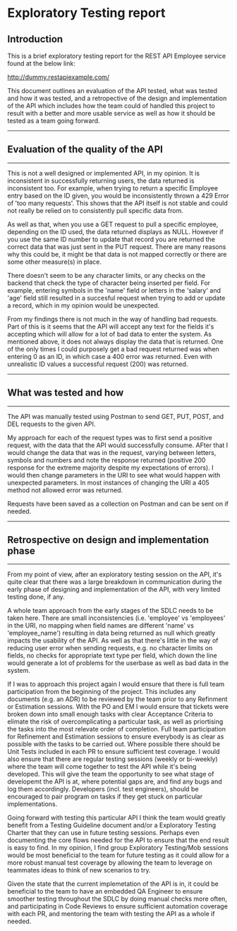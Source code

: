 # Exploratory Testing report

## Introduction
This is a brief exploratory testing report for the REST API Employee service found at the below link:

http://dummy.restapiexample.com/

This document outlines an evaluation of the API tested, what was tested and how it was tested, and a retropective of the design and implementation of the API which includes how the team could of handled this project to result with a better and more usable service as well as how it should be tested as a team going forward.

---
## Evaluation of the quality of the API

---
This is not a well designed or implemented API, in my opinion. It is inconsistent in successfully returning users, the data returned is inconsistent too. For example, when trying to return a specific Employee entry based on the ID given, you would be inconsistently thrown a 429 Error of 'too many requests'. This shows that the API itself is not stable and could not really be relied on to consistently pull specific data from.

As well as that, when you use a GET request to pull a specific employee, depending on the ID used, the data returned displays as NULL. However if you use the same ID number to update that record you are returned the correct data that was just sent in the PUT request. There are many reasons why this could be, it might be that data is not mapped correctly or there are some other measure(s) in place. 

There doesn't seem to be any character limits, or any checks on the backend that check the type of character being inserted per field. For example, entering symbols in the 'name' field or letters in the 'salary' and 'age' field still resulted in a succesful request when trying to add or update a record, which in my opinion would be unexpected.

From my findings there is not much in the way of handling bad requests. Part of this is it seems that the API will accept any text for the fields it's accepting which will allow for a lot of bad data to enter the system. As mentioned above, it does not always display the data that is returned. One of the only times I could purposely get a bad request returned was when entering 0 as an ID, in which case a 400 error was returned. Even with unrealistic ID values a successful request (200) was returned. 

---
## What was tested and how
---

The API was manually tested using Postman to send GET, PUT, POST, and DEL requests to the given API. 

My approach for each of the request types was to first send a positive request, with the data that the API would successfully consume. AFter that I would change the data that was in the request, varying between letters, symbols and numbers and note the response returned (positive 200 response for the extreme majority despite my expectations of errors). I would then change parameters in the URI to see what would happen with unexpected parameters. In most instances of changing the URI a 405 method not allowed error was returned.

Requests have been saved as a collection on Postman and can be sent on if needed.

---
## Retrospective on design and implementation phase
---

From my point of view, after an exploratory testing session on the API, it's quite clear that there was a large breakdown in communication during the early phase of designing and implementation of the API, with very limited testing done, if any.

A whole team approach from the early stages of the SDLC needs to be taken here. There are small inconsistencies (i.e. 'employee' vs 'employees' in the URI, no mapping when field names are different 'name' vs 'employee_name') resulting in data being returned as null which greatly impacts the usability of the API. As well as that there's little in the way of reducing user error when sending requests, e.g. no character limits on fields, no checks for appropriate text type per field, which down the line would generate a lot of problems for the userbase as well as bad data in the system.

If I was to approach this project again I would ensure that there is full team participation from the beginning of the project. This includes any documents (e.g. an ADR) to be reviewed by the team prior to any Refinment or Estimation sessions. With the PO and EM I would ensure that tickets were broken down into small enough tasks with clear Acceptance Criteria to elimate the risk of overcomplicating a particular task, as well as priortising the tasks into the most relevate order of completion. Full team participation for Refinement and Estimation sessions to ensure everybody is as clear as possible with the tasks to be carried out. Where possible there should be Unit Tests included in each PR to ensure sufficient test coverage. I would also ensure that there are regular testing sessions (weekly or bi-weekly) where the team will come together to test the API while it's being developed. This will give the team the opportunity to see what stage of developemt the API is at, where potential gaps are, and find any bugs and log them accordingly. Developers (incl. test engineers), should be encouraged to pair program on tasks if they get stuck on particular implementations.

Going forward with testing this particular API I think the team would greatly benefit from a Testing Guideline document and/or a Exploratory Testing Charter that they can use in future testing sessions. Perhaps even documenting the core flows needed for the API to ensure that the end result is easy to find. In my opinion, I find group Exploratory Testing/Mob sessions would be most beneficial to the team for future testing as it could allow for a more robust manual test coverage by allowing the team to leverage on teammates ideas to think of new scenarios to try. 

Given the state that the current implemetation of the API is in, it could be beneficial to the team to have an embedded QA Engineer to ensure smoother testing throughout the SDLC by doing manual checks more often, and participating in Code Reviews to ensure sufficient automation coverage with each PR, and mentoring the team with testing the API as a whole if needed.